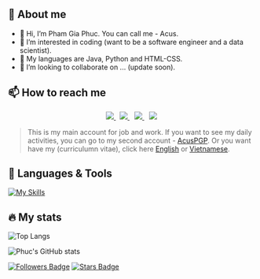 <!---
phamgiaphuc/phamgiaphuc is a ✨ special ✨ repository because its `README.md` (this file) appears on your GitHub profile.****
You can click the Preview link to take a look at your changes.
--->

## 👤 About me
- 👋 Hi, I’m Pham Gia Phuc. You can call me - Acus.
- 👀 I’m interested in coding (want to be a software engineer and a data scientist).
- 🌱 My languages are Java, Python and HTML-CSS.
- 💞️ I’m looking to collaborate on ... (update soon).

## 📫 How to reach me

<div id="badges" align="center" style="margin: 3px">
  <a style="margin: 3px" href="https://www.linkedin.com/in/pham-gia-phuc-384913268/">
    <img src="https://img.shields.io/badge/LinkedIn-blue?style=for-the-badge&logo=linkedin&logoColor=white"/>
  </a>
  <a style="margin: 5px" href="https://www.facebook.com/giaphuc.pham.98478/">
    <img src="https://img.shields.io/badge/Facebook-white?style=for-the-badge&logo=youtube&logoColor=blue"/>
  </a>
  <a style="margin: 5px" href="https://github.com/phamgiaphuc">
    <img src="https://img.shields.io/badge/Github-black?style=for-the-badge&logo=Github&logoColor=white"/>
  </a>
  <a style="margin: 5px" href="mailto:acuscodinghcm@gmail.com">
    <img src="https://img.shields.io/badge/gmail-%23D14836.svg?&style=for-the-badge&logo=gmail&logoColor=white&color=ec4135"/>
  </a>
</div>

> This is my main account for job and work. If you want to see my daily activities, you can go to my second account - [AcusPGP](https://github.com/AcusPGP). Or you want have my (curriculumn vitae), click here [English](English/English.md) or [Vietnamese](Vietnamese/Vietnamese.md).

## 🌱 Languages & Tools

[![My Skills](https://skills.thijs.gg/icons?i=java,python,c,html,css,github,docker,postgresql,maven)](https://skills.thijs.gg)

## 🔥 My stats
![Top Langs](https://github-readme-stats.vercel.app/api/top-langs/?username=phamgiaphuc&layout=compact&theme=dark)

![Phuc's GitHub stats](https://github-readme-stats.vercel.app/api?username=phamgiaphuc&show_icons=true&theme=dark)

[![Followers Badge](https://img.shields.io/github/followers/phamgiaphuc?style=for-the-badge&logo=github&color=blue&logoColor=black)](https://github.com/phamgiaphuc)
[![Stars Badge](https://img.shields.io/github/stars/phamgiaphuc?affiliations=OWNER%2CCOLLABORATOR%2CORGANIZATION_MEMBER&logo=github&color=red&logoColor=black&style=for-the-badge)](https://github.com/phamgiaphuc)
